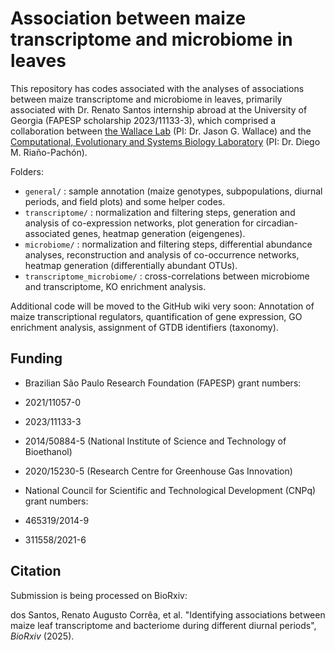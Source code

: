 # Association between maize transcriptome and microbiome in leaves

This repository has codes associated with the analyses of associations between maize transcriptome and microbiome in leaves, primarily associated with Dr. Renato Santos internship abroad at the University of Georgia (FAPESP scholarship 2023/11133-3), which comprised a collaboration between [the Wallace Lab](https://wallacelab.uga.edu/) (PI: Dr. Jason G. Wallace) and the [Computational, Evolutionary and Systems Biology Laboratory](https://labbces.cena.usp.br/) (PI: Dr. Diego M. Riaño-Pachón).

Folders:

 * `general/` : sample annotation (maize genotypes, subpopulations, diurnal periods, and field plots) and some helper codes.
 * `transcriptome/` : normalization and filtering steps, generation and analysis of co-expression networks, plot generation for circadian-associated genes, heatmap generation (eigengenes).
 * `microbiome/` : normalization and filtering steps, differential abundance analyses, reconstruction and analysis of co-occurrence networks, heatmap generation (differentially abundant OTUs).
 * `transcriptome_microbiome/` : cross-correlations between microbiome and transcriptome, KO enrichment analysis.

Additional code will be moved to the GitHub wiki very soon: Annotation of maize transcriptional regulators, quantification of gene expression, GO enrichment analysis, assignment of GTDB identifiers (taxonomy).

## Funding

* Brazilian São Paulo Research Foundation (FAPESP) grant numbers:
 * 2021/11057-0
 * 2023/11133-3
 * 2014/50884-5 (National Institute of Science and Technology of Bioethanol)
 * 2020/15230-5 (Research Centre for Greenhouse Gas Innovation)

* National Council for Scientific and Technological Development (CNPq) grant numbers:
 * 465319/2014-9
 * 311558/2021-6

## Citation

Submission is being processed on BioRxiv:

dos Santos, Renato Augusto Corrêa, et al. "Identifying associations between maize leaf transcriptome and bacteriome during different diurnal periods", _BioRxiv_ (2025).